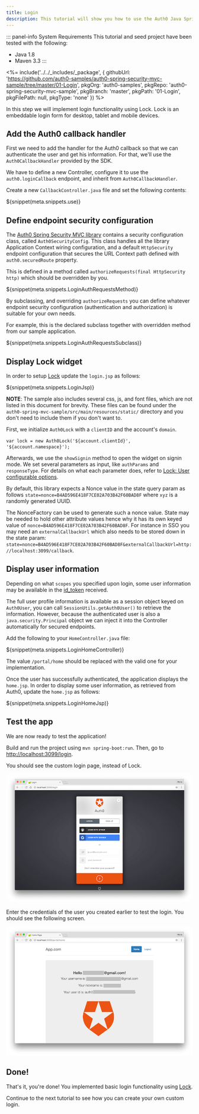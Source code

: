 ```yaml
---
title: Login
description: This tutorial will show you how to use the Auth0 Java Spring Security MVC SDK to add authentication and authorization to your web app.
---
```


::: panel-info System Requirements
This tutorial and seed project have been tested with the following:

* Java 1.8
* Maven 3.3
:::

<%= include('../../_includes/_package', {
githubUrl: 'https://github.com/auth0-samples/auth0-spring-security-mvc-sample/tree/master/01-Login',
pkgOrg: 'auth0-samples',
pkgRepo: 'auth0-spring-security-mvc-sample',
pkgBranch: 'master',
pkgPath: '01-Login',
pkgFilePath: null,
pkgType: 'none'
}) %>

In this step we will implement login functionality using Lock. Lock is an embeddable login form for desktop, tablet and mobile devices.


## Add the Auth0 callback handler

First we need to add the handler for the Auth0 callback so that we can authenticate the user and get his information. For that, we'll use the `Auth0CallbackHandler` provided by the SDK.

We have to define a new Controller, configure it to use the `auth0.loginCallback` endpoint, and inherit from `Auth0CallbackHandler`.

Create a new `CallbackController.java` file and set the following contents:

${snippet(meta.snippets.use)}


## Define endpoint security configuration

The [Auth0 Spring Security MVC library](https://github.com/auth0/auth0-spring-security-mvc) contains a security configuration class, called `Auth0SecurityConfig`. This class handles all the library Application Context wiring configuration, and a default `HttpSecurity` endpoint configuration that secures the URL Context path defined with `auth0.securedRoute` property.

This is defined in a method called `authorizeRequests(final HttpSecurity http)` which should be overridden by you.

${snippet(meta.snippets.LoginAuthRequestsMethod)}

By subclassing, and overriding `authorizeRequests` you can define whatever endpoint security configuration (authentication and authorization) is suitable for your own needs.

For example, this is the declared subclass together with overridden method from our sample application.

${snippet(meta.snippets.LoginAuthRequestsSubclass)}


## Display Lock widget

In order to setup [Lock](/libraries/lock) update the `login.jsp` as follows:

${snippet(meta.snippets.LoginJsp)}

__NOTE__: The sample also includes several css, js, and font files, which are not listed in this document for brevity. These files can be found under the `auth0-spring-mvc-sample/src/main/resources/static/` directory and you don't need to include them if you don't want to.

First, we initialize `Auth0Lock` with a `clientID` and the account's `domain`.

```
var lock = new Auth0Lock('${account.clientId}', '${account.namespace}');
```

Afterwards, we use the `showSignin` method to open the widget on signin mode. We set several parameters as input, like `authParams` and `responseType`. For details on what each parameter does, refer to [Lock: User configurable options](/libraries/lock/customization).

By default, this library expects a Nonce value in the state query param as follows `state=nonce=B4AD596E418F7CE02A703B42F60BAD8F` where `xyz` is a randomly generated UUID.

The NonceFactory can be used to generate such a nonce value. State may be needed to hold other attribute values hence why it has its own keyed value of `nonce=B4AD596E418F7CE02A703B42F60BAD8F`. For instance in SSO you may need an `externalCallbackUrl` which also needs to be stored down in the state param: `state=nonce=B4AD596E418F7CE02A703B42F60BAD8F&externalCallbackUrl=http://localhost:3099/callback`.


## Display user information

Depending on what `scopes` you specified upon login, some user information may be available in the [id_token](/tokens#auth0-id_token-jwt-) received.

The full user profile information is available as a session object keyed on `Auth0User`, you can call `SessionUtils.getAuth0User()` to retrieve the information. However, because the authenticated user is also a `java.security.Principal` object we can inject it into the Controller automatically for secured endpoints.

Add the following to your `HomeController.java` file:

${snippet(meta.snippets.LoginHomeController)}

The value `/portal/home` should be replaced with the valid one for your implementation.

Once the user has successfully authenticated, the application displays the `home.jsp`. In order to display some user information, as retrieved from Auth0, update the `home.jsp` as follows:

${snippet(meta.snippets.LoginHomeJsp)}

## Test the app

We are now ready to test the application! 

Build and run the project using `mvn spring-boot:run`. Then, go to [http://localhost:3099/login](http://localhost:3099/login).

You should see the custom login page, instead of Lock.

![Lock Login](/media/articles/java/lock_login_form.png)

Enter the credentials of the user you created earlier to test the login. You should see the following screen.

![Lock Login](/media/articles/java/lock_user_info.png)

## Done!

That's it, you're done! You implemented basic login functionality using [Lock](/libraries/lock). 

Continue to the next tutorial to see how you can create your own custom login.

